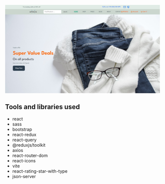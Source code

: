 
<img src='./public/image.jpg'></img>


## Tools and libraries used

-   react
-   sass
-   bootstrap
-   react-redux
-   react-query
-   @reduxjs/toolkit
-   axios
-   react-router-dom
-   react-icons
-   vite
-   react-rating-star-with-type
-   json-server
